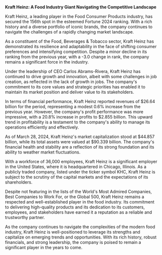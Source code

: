 **Kraft Heinz: A Food Industry Giant Navigating the Competitive Landscape**

Kraft Heinz, a leading player in the Food Consumer Products industry, has secured the 156th spot in the esteemed Fortune 2024 ranking. With a rich history and a diverse portfolio of iconic brands, the company continues to navigate the challenges of a rapidly changing market landscape.

As a constituent of the Food, Beverages & Tobacco sector, Kraft Heinz has demonstrated its resilience and adaptability in the face of shifting consumer preferences and intensifying competition. Despite a minor decline in its ranking from the previous year, with a -3.0 change in rank, the company remains a significant force in the industry.

Under the leadership of CEO Carlos Abrams-Rivera, Kraft Heinz has continued to drive growth and innovation, albeit with some challenges in job creation, as reflected in the lack of growth in jobs. The company's commitment to its core values and strategic priorities has enabled it to maintain its market position and deliver value to its stakeholders.

In terms of financial performance, Kraft Heinz reported revenues of $26.64 billion for the period, representing a modest 0.6% increase from the previous year. However, the company's profit performance was more impressive, with a 20.8% increase in profits to $2.855 billion. This upward trend in profitability is a testament to the company's ability to manage its operations efficiently and effectively.

As of March 28, 2024, Kraft Heinz's market capitalization stood at $44.857 billion, while its total assets were valued at $90.339 billion. The company's financial health and stability are a reflection of its strong foundation and its ability to weather market fluctuations.

With a workforce of 36,000 employees, Kraft Heinz is a significant employer in the United States, where it is headquartered in Chicago, Illinois. As a publicly traded company, listed under the ticker symbol KHC, Kraft Heinz is subject to the scrutiny of the capital markets and the expectations of its shareholders.

Despite not featuring in the lists of the World's Most Admired Companies, Best Companies to Work For, or the Global 500, Kraft Heinz remains a respected and well-established player in the food industry. Its commitment to delivering high-quality products and its dedication to its customers, employees, and stakeholders have earned it a reputation as a reliable and trustworthy partner.

As the company continues to navigate the complexities of the modern food industry, Kraft Heinz is well-positioned to leverage its strengths and capitalize on emerging trends and opportunities. With its rich history, robust financials, and strong leadership, the company is poised to remain a significant player in the years to come.